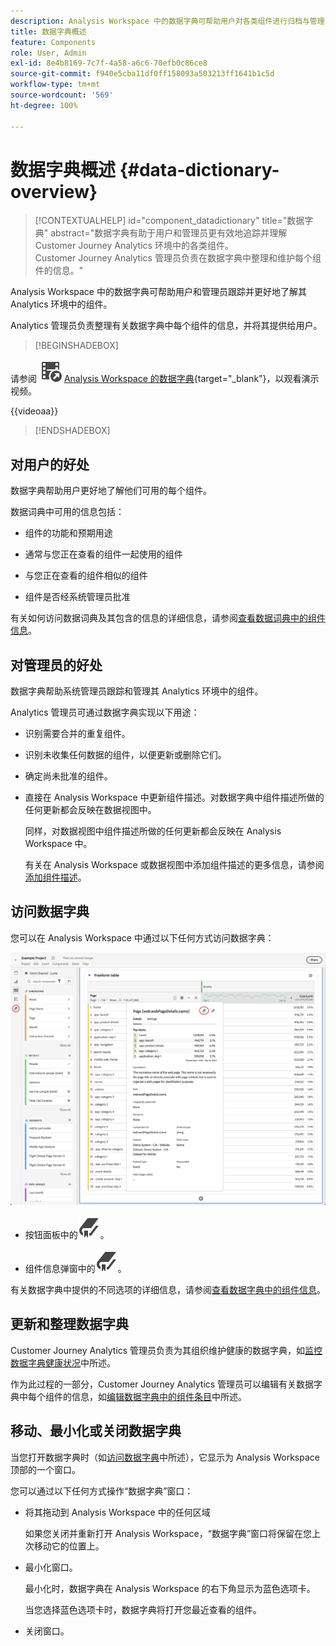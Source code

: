 ```yaml
---
description: Analysis Workspace 中的数据字典可帮助用户对各类组件进行归档与管理，包括其预期用途、是否已获批准、是否为重复项等信息。
title: 数据字典概述
feature: Components
role: User, Admin
exl-id: 8e4b8169-7c7f-4a58-a6c6-70efb0c86ce8
source-git-commit: f940e5cba11df0ff158093a503213ff1641b1c5d
workflow-type: tm+mt
source-wordcount: '569'
ht-degree: 100%

---
```


# 数据字典概述 {#data-dictionary-overview}

<!-- markdownlint-disable MD034 -->

>[!CONTEXTUALHELP]
>id="component_datadictionary"
>title="数据字典"
>abstract="数据字典有助于用户和管理员更有效地追踪并理解 Customer Journey Analytics 环境中的各类组件。<br/>Customer Journey Analytics 管理员负责在数据字典中整理和维护每个组件的信息。"

<!-- markdownlint-enable MD034 -->


Analysis Workspace 中的数据字典可帮助用户和管理员跟踪并更好地了解其 Analytics 环境中的组件。

Analytics 管理员负责整理有关数据字典中每个组件的信息，并将其提供给用户。


>[!BEGINSHADEBOX]

请参阅 ![VideoCheckedOut](/help/assets/icons/VideoCheckedOut.svg) [Analysis Workspace 的数据字典](https://video.tv.adobe.com/v/3418028/?quality=12&learn=on){target="_blank"}，以观看演示视频。

{{videoaa}}

>[!ENDSHADEBOX]



## 对用户的好处

数据字典帮助用户更好地了解他们可用的每个组件。

数据词典中可用的信息包括：

* 组件的功能和预期用途

* 通常与您正在查看的组件一起使用的组件

* 与您正在查看的组件相似的组件

* 组件是否经系统管理员批准

有关如何访问数据词典及其包含的信息的详细信息，请参阅[查看数据词典中的组件信息](/help/components/data-dictionary/view-data-dictionary.md)。

## 对管理员的好处

数据字典帮助系统管理员跟踪和管理其 Analytics 环境中的组件。

Analytics 管理员可通过数据字典实现以下用途：

* 识别需要合并的重复组件。

* 识别未收集任何数据的组件，以便更新或删除它们。

* 确定尚未批准的组件。

* 直接在 Analysis Workspace 中更新组件描述。对数据字典中组件描述所做的任何更新都会反映在数据视图中。

  同样，对数据视图中组件描述所做的任何更新都会反映在 Analysis Workspace 中。

  有关在 Analysis Workspace 或数据视图中添加组件描述的更多信息，请参阅[添加组件描述](/help/components/add-component-descriptions.md)。

## 访问数据字典

您可以在 Analysis Workspace 中通过以下任何方式访问数据字典：

![左侧面板中的“数据字典”图标](assets/data-dictionary-access.png)

* 按钮面板中的![书签](/help/assets/icons/Bookmark.svg)。



* 组件信息弹窗中的![书签](/help/assets/icons/Bookmark.svg)。


有关数据字典中提供的不同选项的详细信息，请参阅[查看数据字典中的组件信息](/help/components/data-dictionary/view-data-dictionary.md)。

## 更新和整理数据字典

Customer Journey Analytics 管理员负责为其组织维护健康的数据字典，如[监控数据字典健康状况](/help/components/data-dictionary/monitor-data-dictionary-health.md)中所述。

作为此过程的一部分，Customer Journey Analytics 管理员可以编辑有关数据字典中每个组件的信息，如[编辑数据字典中的组件条目](/help/components/data-dictionary/edit-entries-data-dictionary.md)中所述。

## 移动、最小化或关闭数据字典

当您打开数据字典时（如[访问数据字典](#access-the-data-dictionary)中所述），它显示为 Analysis Workspace 顶部的一个窗口。

您可以通过以下任何方式操作“数据字典”窗口：

* 将其拖动到 Analysis Workspace 中的任何区域

  如果您关闭并重新打开 Analysis Workspace，“数据字典”窗口将保留在您上次移动它的位置上。<!--True?-->

* 最小化窗口。

  最小化时，数据字典在 Analysis Workspace 的右下角显示为蓝色选项卡。

  当您选择蓝色选项卡时，数据字典将打开您最近查看的组件。

* 关闭窗口。
